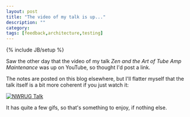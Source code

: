 ```yaml
---
layout: post
title: "The video of my talk is up..."
description: ""
category: 
tags: [feedback,architecture,testing]
---
```

{% include JB/setup %}

Saw the other day that the video of my talk _Zen and the Art of Tube Amp Maintenance_ was up on YouTube, so thought I'd post a link.

The notes are posted on this blog elsewhere, but I'll flatter myself that the talk itself is a bit more coherent if you just watch it:

[![NWRUG Talk](http://img.youtube.com/vi/Ns-5ijAuFDY/0.jpg)](http://www.youtube.com/watch?v=Ns-5ijAuFDY "NWRUG Talk")

It has quite a few gifs, so that's something to enjoy, if nothing else.
